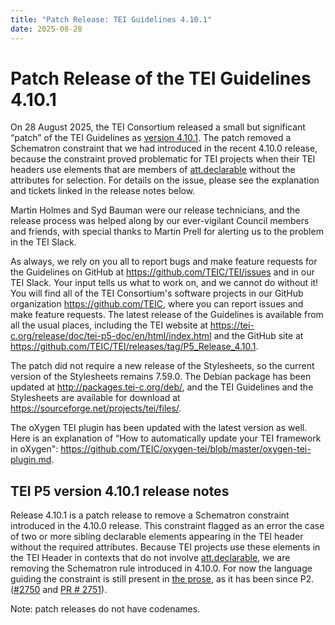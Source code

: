 ```yaml
---
title: "Patch Release: TEI Guidelines 4.10.1"
date: 2025-08-28
---
```

# Patch Release of the TEI Guidelines 4.10.1

On 28 August 2025, the TEI Consortium released a small but significant “patch” of the TEI Guidelines as [version 4.10.1](https://www.tei-c.org/release/doc/tei-p5-doc/en/html/index.html). The patch removed a Schematron constraint that we had introduced in the recent 4.10.0 release, because the constraint proved problematic for TEI projects when their TEI headers use elements that are members of [att.declarable](https://www.tei-c.org/Vault/P5/4.10.1/doc/tei-p5-doc/en/html/ref-att.declarable.html) without the attributes for selection. For details on the issue, please see the explanation and tickets linked in the release notes below.


Martin Holmes and Syd Bauman were our release technicians, and the release process was helped along by our ever-vigilant Council members and friends, with special thanks to Martin Prell for alerting us to the problem in the TEI Slack.

As always, we rely on you all to report bugs and make feature requests for the Guidelines on GitHub at <https://github.com/TEIC/TEI/issues> and in our TEI Slack. Your input tells us what to work on, and we cannot do without it! You will find all of the TEI Consortium's software projects in our GitHub organization https://github.com/TEIC, where you can report issues and make feature requests. The latest release of the Guidelines is available from all the usual places, including the TEI website at <https://tei-c.org/release/doc/tei-p5-doc/en/html/index.html> and the GitHub site at <https://github.com/TEIC/TEI/releases/tag/P5_Release_4.10.1>. 


The patch did not require a new release of the Stylesheets, so the current version of the Stylesheets remains 7.59.0. The Debian package has been updated at <http://packages.tei-c.org/deb/>, and the TEI Guidelines and the Stylesheets are available for download at <https://sourceforge.net/projects/tei/files/>. 

The oXygen TEI plugin has been updated with the latest version as well. Here is an explanation of  “How to automatically update your TEI framework in oXygen": <https://github.com/TEIC/oxygen-tei/blob/master/oxygen-tei-plugin.md>.


## TEI P5 version 4.10.1 release notes

Release 4.10.1 is a patch release to remove a Schematron constraint introduced in the 4.10.0 release. This constraint flagged as an error the case of two or more sibling declarable elements appearing in the TEI header without the required attributes. Because TEI projects use these elements in the TEI Header in contexts that do not involve [att.declarable](https://www.tei-c.org/Vault/P5/4.10.1/doc/tei-p5-doc/en/html/ref-att.declarable.html), we are removing the Schematron rule introduced in 4.10.0. For now the language guiding the constraint is still present in [the prose](https://www.tei-c.org/Vault/P5/4.10.1/doc/tei-p5-doc/en/html/CC.html#CCAS2), as it has been since P2. ([#2750](https://github.com/TEIC/TEI/issues/2750) and [PR # 2751](https://github.com/TEIC/TEI/pull/2751)).

Note: patch releases do not have codenames.

